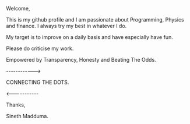 Welcome,

This is my github profile and I am passionate about Programming, Physics and finance. 
I always try my best in whatever I do. 

My target is to improve on a daily basis and have especially have fun. 

Please do criticise my work. 


Empowered by Transparency, Honesty and Beating The Odds. 

------------>

CONNECTING THE DOTS.

<-----------


Thanks,

Sineth Madduma.
